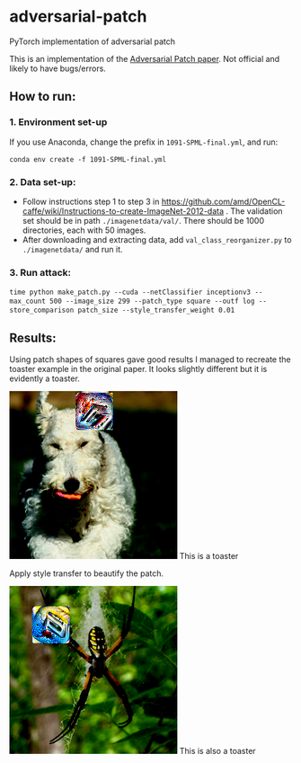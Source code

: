 # adversarial-patch
PyTorch implementation of adversarial patch 

This is an implementation of the <a href="https://arxiv.org/pdf/1712.09665.pdf">Adversarial Patch paper</a>. Not official and likely to have bugs/errors.

## How to run:
### 1. Environment set-up
If you use Anaconda, change the prefix in `1091-SPML-final.yml`, and run:
```
conda env create -f 1091-SPML-final.yml
```

### 2. Data set-up:
 - Follow instructions step 1 to step 3 in https://github.com/amd/OpenCL-caffe/wiki/Instructions-to-create-ImageNet-2012-data . The validation set should be in path `./imagenetdata/val/`. There should be 1000 directories, each with 50 images.
 - After downloading and extracting data, add `val_class_reorganizer.py` to `./imagenetdata/` and run it. 


### 3. Run attack:
```
time python make_patch.py --cuda --netClassifier inceptionv3 --max_count 500 --image_size 299 --patch_type square --outf log --store_comparison patch_size --style_transfer_weight 0.01
```

## Results:

Using patch shapes of squares gave good results 
I managed to recreate the toaster example in the original paper. It looks slightly different but it is evidently a toaster.

![Alt text](pics/success_40000.png?raw=true "") This is a toaster

Apply style transfer to beautify the patch.

![Alt text](pics/success_style_40000.png?raw=true "") This is also a toaster



